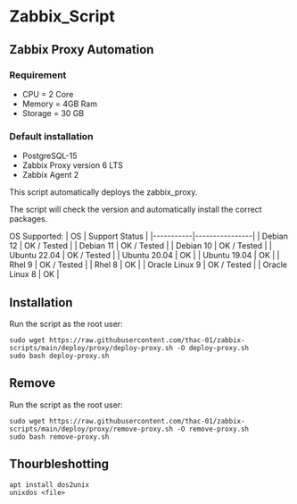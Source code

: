 # Zabbix_Script



## Zabbix Proxy Automation

### Requirement
* CPU = 2 Core
* Memory = 4GB Ram
* Storage = 30 GB

### Default installation
* PostgreSQL-15
* Zabbix Proxy version 6 LTS
* Zabbix Agent 2

This script automatically deploys the zabbix_proxy.

The script will check the version and automatically install the correct packages.

OS Supported:
| OS        | Support Status |
|-----------|----------------|
| Debian 12 | OK / Tested    |
| Debian 11 | OK / Tested    |
| Debian 10 | OK / Tested    |
| Ubuntu 22.04 |  OK / Tested |
| Ubuntu 20.04 |  OK   |
| Ubuntu 19.04 |  OK   |
| Rhel 9 |  OK / Tested |
| Rhel 8 |  OK  |
| Oracle Linux 9 |  OK / Tested  |
| Oracle Linux 8 |  OK  |


## Installation

Run the script as the root user:

```
sudo wget https://raw.githubusercontent.com/thac-01/zabbix-scripts/main/deploy/proxy/deploy-proxy.sh -O deploy-proxy.sh
sudo bash deploy-proxy.sh
```

## Remove

Run the script as the root user:

```
sudo wget https://raw.githubusercontent.com/thac-01/zabbix-scripts/main/deploy/proxy/remove-proxy.sh -O remove-proxy.sh
sudo bash remove-proxy.sh
```

## Thourbleshotting
```
apt install dos2unix
unixdos <file>
```
